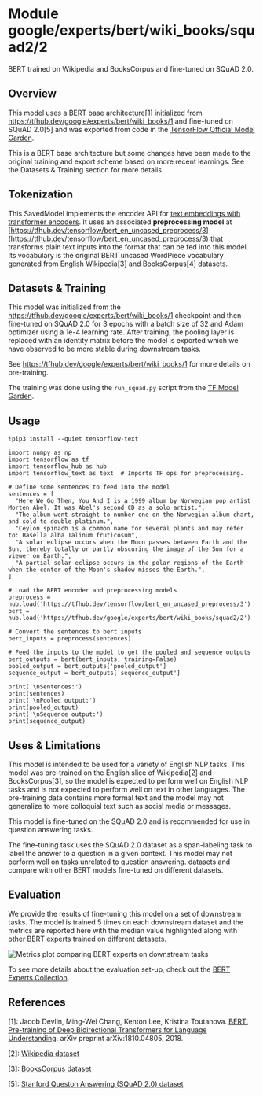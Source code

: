 # Module google/experts/bert/wiki_books/squad2/2

BERT trained on Wikipedia and BooksCorpus and fine-tuned on SQuAD 2.0.

<!-- asset-path: legacy -->
<!-- dataset: squad-2-0 -->
<!-- fine-tunable: true -->
<!-- format: saved_model_2 -->
<!-- language: en -->
<!-- task: text-embedding -->
<!-- network-architecture: transformer -->
<!-- colab: https://colab.research.google.com/github/tensorflow/docs/blob/master/site/en/hub/tutorials/bert_experts.ipynb -->

## Overview

This model uses a BERT base architecture[1] initialized from
https://tfhub.dev/google/experts/bert/wiki_books/1 and fine-tuned on SQuAD
2.0[5] and was exported from code in the
[TensorFlow Official Model Garden](https://github.com/tensorflow/models/tree/master/official/legacy/bert).

This is a BERT base architecture but some changes have been made to the original training and export scheme based on more recent learnings. See the Datasets & Training section for more details.

## Tokenization

This SavedModel implements the encoder API for [text embeddings with transformer
encoders](https://www.tensorflow.org/hub/common_saved_model_apis/text#transformer-encoders).
It uses an associated **preprocessing model** at
[https://tfhub.dev/tensorflow/bert_en_uncased_preprocess/3](https://tfhub.dev/tensorflow/bert_en_uncased_preprocess/3) that
transforms plain text inputs into the format that can be fed into this model.
Its vocabulary is the original BERT uncased WordPiece vocabulary generated
from English Wikipedia[3] and BooksCorpus[4] datasets.

## Datasets & Training

This model was initialized from the https://tfhub.dev/google/experts/bert/wiki_books/1 checkpoint and then fine-tuned on SQuAD 2.0 for 3 epochs with a batch size of 32 and
Adam optimizer using a 1e-4 learning rate. After training, the pooling layer is
replaced with an identity matrix before the model is exported which we have observed to be more stable during downstream tasks.

See https://tfhub.dev/google/experts/bert/wiki_books/1 for more details on
pre-training.

The training was done using the `run_squad.py` script from the
[TF Model Garden](https://github.com/tensorflow/models/tree/master/official/legacy/bert).

## Usage

```
!pip3 install --quiet tensorflow-text

import numpy as np
import tensorflow as tf
import tensorflow_hub as hub
import tensorflow_text as text  # Imports TF ops for preprocessing.

# Define some sentences to feed into the model
sentences = [
  "Here We Go Then, You And I is a 1999 album by Norwegian pop artist Morten Abel. It was Abel's second CD as a solo artist.",
  "The album went straight to number one on the Norwegian album chart, and sold to double platinum.",
  "Ceylon spinach is a common name for several plants and may refer to: Basella alba Talinum fruticosum",
  "A solar eclipse occurs when the Moon passes between Earth and the Sun, thereby totally or partly obscuring the image of the Sun for a viewer on Earth.",
  "A partial solar eclipse occurs in the polar regions of the Earth when the center of the Moon's shadow misses the Earth.",
]

# Load the BERT encoder and preprocessing models
preprocess = hub.load('https://tfhub.dev/tensorflow/bert_en_uncased_preprocess/3')
bert = hub.load('https://tfhub.dev/google/experts/bert/wiki_books/squad2/2')

# Convert the sentences to bert inputs
bert_inputs = preprocess(sentences)

# Feed the inputs to the model to get the pooled and sequence outputs
bert_outputs = bert(bert_inputs, training=False)
pooled_output = bert_outputs['pooled_output']
sequence_output = bert_outputs['sequence_output']

print('\nSentences:')
print(sentences)
print('\nPooled output:')
print(pooled_output)
print('\nSequence output:')
print(sequence_output)
```

## Uses & Limitations

This model is intended to be used for a variety of English NLP tasks. This model was pre-trained on the English slice of Wikipedia[2] and BooksCorpus[3], so the
model is expected to perform well on English NLP tasks and is not expected to
perform well on text in other languages. The pre-training data contains more
formal text and the model may not generalize to more colloquial text such as
social media or messages.

This model is fine-tuned on the SQuAD 2.0 and is recommended for use in question answering tasks.

The fine-tuning task uses the SQuAD 2.0 dataset as a span-labeling task to label the answer to a question in a given context. This model may not perform well on tasks unrelated to question answering.
datasets and compare with other
BERT models fine-tuned on different datasets.

## Evaluation

We provide the results of fine-tuning this model on a set of downstream tasks.
The model is trained 5 times on each downstream dataset and the metrics are
reported here with the median value highlighted along with other BERT experts
trained on different datasets.

![Metrics plot comparing BERT experts on downstream tasks](https://www.gstatic.com/aihub/tfhub/experts/bert/metrics_v0.png)

To see more details about the evaluation set-up, check out the
[BERT Experts Collection](https://tfhub.dev/google/collections/experts/bert/1).

## References

\[1]: Jacob Devlin, Ming-Wei Chang, Kenton Lee, Kristina Toutanova. [BERT:
Pre-training of Deep Bidirectional Transformers for Language
Understanding](https://arxiv.org/abs/1810.04805). arXiv preprint
arXiv:1810.04805, 2018.

\[2]: [Wikipedia dataset](https://dumps.wikimedia.org)

\[3]: [BooksCorpus dataset](http://yknzhu.wixsite.com/mbweb)

[5]: [Stanford Queston Answering (SQuAD 2.0) dataset](https://rajpurkar.github.io/SQuAD-explorer/)
